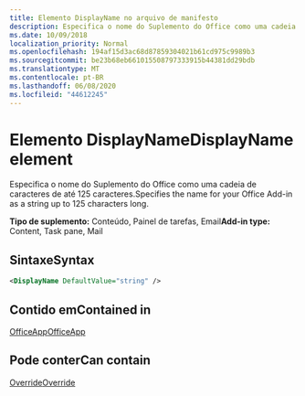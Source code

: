 ```yaml
---
title: Elemento DisplayName no arquivo de manifesto
description: Especifica o nome do Suplemento do Office como uma cadeia de caracteres de até 125 caracteres.
ms.date: 10/09/2018
localization_priority: Normal
ms.openlocfilehash: 194af15d3ac68d87859304021b61cd975c9989b3
ms.sourcegitcommit: be23b68eb661015508797333915b44381dd29bdb
ms.translationtype: MT
ms.contentlocale: pt-BR
ms.lasthandoff: 06/08/2020
ms.locfileid: "44612245"
---
```

# <a name="displayname-element"></a><span data-ttu-id="1a722-103">Elemento DisplayName</span><span class="sxs-lookup"><span data-stu-id="1a722-103">DisplayName element</span></span>

<span data-ttu-id="1a722-104">Especifica o nome do Suplemento do Office como uma cadeia de caracteres de até 125 caracteres.</span><span class="sxs-lookup"><span data-stu-id="1a722-104">Specifies the name for your Office Add-in as a string up to 125 characters long.</span></span>

<span data-ttu-id="1a722-105">**Tipo de suplemento:** Conteúdo, Painel de tarefas, Email</span><span class="sxs-lookup"><span data-stu-id="1a722-105">**Add-in type:** Content, Task pane, Mail</span></span>

## <a name="syntax"></a><span data-ttu-id="1a722-106">Sintaxe</span><span class="sxs-lookup"><span data-stu-id="1a722-106">Syntax</span></span>

```XML
<DisplayName DefaultValue="string" />
```

## <a name="contained-in"></a><span data-ttu-id="1a722-107">Contido em</span><span class="sxs-lookup"><span data-stu-id="1a722-107">Contained in</span></span>

[<span data-ttu-id="1a722-108">OfficeApp</span><span class="sxs-lookup"><span data-stu-id="1a722-108">OfficeApp</span></span>](officeapp.md)


## <a name="can-contain"></a><span data-ttu-id="1a722-109">Pode conter</span><span class="sxs-lookup"><span data-stu-id="1a722-109">Can contain</span></span>

[<span data-ttu-id="1a722-110">Override</span><span class="sxs-lookup"><span data-stu-id="1a722-110">Override</span></span>](override.md)

